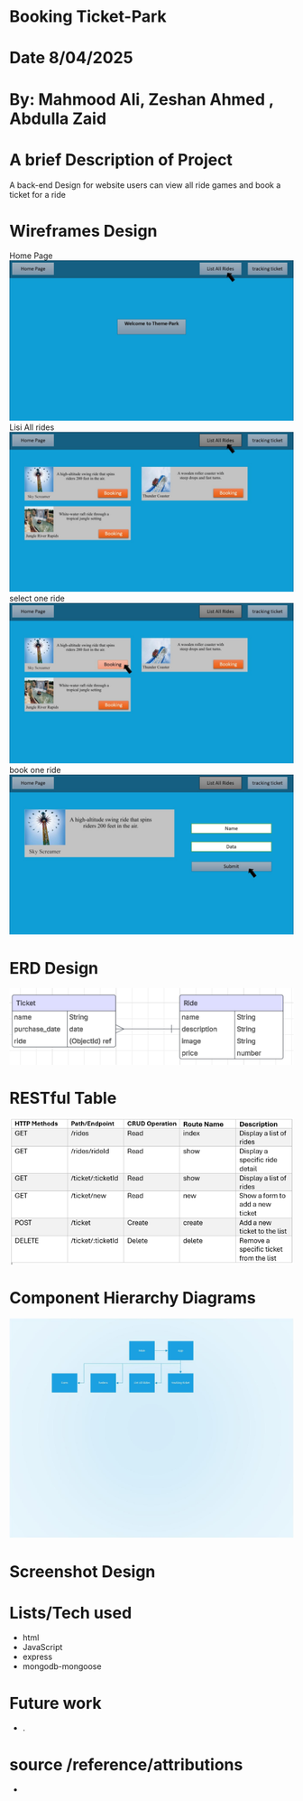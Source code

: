 # Booking Ticket-Park

# Date 8/04/2025

# By: Mahmood Ali, Zeshan Ahmed , Abdulla Zaid

# A brief Description of Project

A back-end Design for website users can view all ride games and book a ticket for a ride

# Wireframes Design

Home Page
![Home Page](images/Slide1.JPG)
Lisi All rides
![Lisi All rides](images/Slide2.JPG)
select one ride
![select one ride](images/Slide3.JPG)
book one ride
![book one ride](images/Slide4.JPG)

# ERD Design

![ERD Design](images/ERD.png)

# RESTful Table

![RESTful Table](images/RESTful%20Table.png)

# Component Hierarchy Diagrams

![Component Hierarchy Diagrams](images/Drawing1.jpg)

# Screenshot Design

# Lists/Tech used

- html
- JavaScript
- express
- mongodb-mongoose

# Future work

- .

# source /reference/attributions

- []()

